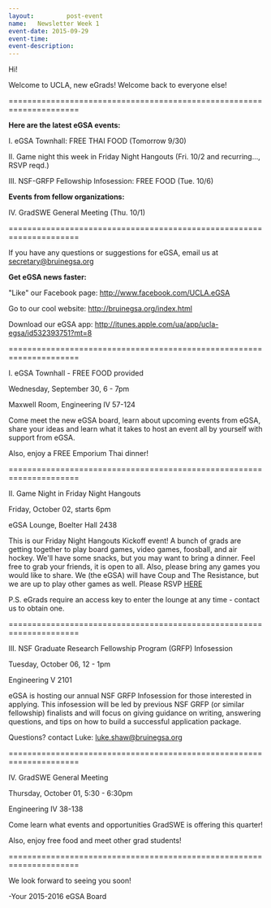 ```yaml
---
layout:     	post-event
name:	Newsletter Week 1
event-date:	2015-09-29
event-time:	
event-description:	
---
```



Hi! 

Welcome to UCLA, new eGrads! Welcome back to everyone else!

=====================================================================

<b>Here are the latest eGSA events:</b>


I. eGSA Townhall: FREE THAI FOOD (Tomorrow 9/30)

II. Game night this week in Friday Night Hangouts (Fri. 10/2 and recurring…, RSVP reqd.) 

III. NSF-GRFP Fellowship Infosession: FREE FOOD (Tue. 10/6)


<b>Events from fellow organizations:</b>

IV. GradSWE General Meeting (Thu. 10/1)

=====================================================================

If you have any questions or suggestions for eGSA, email us at <a href="mailto:secretary@bruinegsa.org">secretary@bruinegsa.org</a>

<b>Get eGSA news faster:</b>

"Like" our Facebook page: <a href='http://www.facebook.com/UCLA.eGSA' target="_blank">http://www.facebook.com/UCLA.eGSA</a>

Go to our cool website: <a href='http://bruinegsa.org/index.html' target="_blank">http://bruinegsa.org/index.html</a>

Download our eGSA app: <a href='http://itunes.apple.com/ua/app/ucla-egsa/id532393751?mt=8' target="_blank">http://itunes.apple.com/ua/app/ucla-egsa/id532393751?mt=8</a>

=====================================================================

I. eGSA Townhall - FREE FOOD provided

Wednesday, September 30, 6 - 7pm

Maxwell Room, Engineering IV 57-124


Come meet the new eGSA board, learn about upcoming events from eGSA, share your ideas and learn what it takes to host an event all by yourself with support from eGSA. 

Also, enjoy a FREE Emporium Thai dinner!

=====================================================================

II. Game Night in Friday Night Hangouts

Friday, October 02, starts 6pm

eGSA Lounge, Boelter Hall 2438


This is our Friday Night Hangouts Kickoff event! A bunch of grads are getting together to play board games, video games, foosball, and air hockey. We'll have some snacks, but you may want to bring a dinner. Feel free to grab your friends, it is open to all. Also, please bring any games you would like to share. We (the eGSA) will have Coup and The Resistance, but we are up to play other games as well. Please RSVP <a href='https://docs.google.com/forms/d/1a1bg6SCauW571Du9d7mwONLsz6cCfhRbZHDgXdwxros/viewform' target="_blank">HERE</a>

P.S.  eGrads require an access key to enter the lounge at any time - contact us to obtain one.

=====================================================================

III. NSF Graduate Research Fellowship Program (GRFP) Infosession

Tuesday, October 06, 12 - 1pm

Engineering V 2101


eGSA is hosting our annual NSF GRFP Infosession for those interested in applying.
This infosession will be led by previous NSF GRFP (or similar fellowship) finalists and will focus on giving guidance on writing, answering questions, and tips on how to build a successful application package.

Questions? contact Luke: <a href="mailto:luke.shaw@bruinegsa.org">luke.shaw@bruinegsa.org</a> 

=====================================================================

IV. GradSWE General Meeting

Thursday, October 01, 5:30 - 6:30pm

Engineering IV 38-138

 
Come learn what events and opportunities GradSWE is offering this quarter!

Also, enjoy free food and meet other grad students!

=====================================================================

We look forward to seeing you soon!

-Your 2015-2016 eGSA Board

